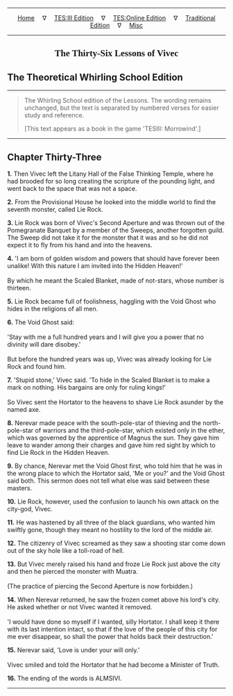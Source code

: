 
---

<!-- Jekyll Page Links -->

<center>
<a href="../../../../../index.html">Home</a>
&emsp;&nabla;&emsp;
<a href="../../../../index-tes3.html">TES:III Edition</a>
&emsp;&nabla;&emsp;
<a href="../../../../index-teso.html">TES:Online Edition</a>
&emsp;&nabla;&emsp;
<a href="../../../../index-traditional.html">Traditional Edition</a>
&emsp;&nabla;&emsp;
<a href="../../../../index-misc.html">Misc</a>
</center>

<!-- Markdown Body Below: -->

---

<center>
<h2><span style="font-family:Georgia">The Thirty-Six Lessons of Vivec</span></h2>
</center>

## The Theoretical Whirling School Edition

---

> The Whirling School edition of the Lessons. The wording remains unchanged, but the text is separated by numbered verses for easier study and reference.
>
> \[This text appears as a book in the game 'TESIII: Morrowind'.\]

---

## Chapter Thirty-Three

__1.__ Then Vivec left the Litany Hall of the False Thinking Temple, where he had brooded for so long creating the scripture of the pounding light, and went back to the space that was not a space.

__2.__ From the Provisional House he looked into the middle world to find the seventh monster, called Lie Rock.

__3.__ Lie Rock was born of Vivec's Second Aperture and was thrown out of the Pomegranate Banquet by a member of the Sweeps, another forgotten guild. The Sweep did not take it for the monster that it was and so he did not expect it to fly from his hand and into the heavens.

__4.__ 'I am born of golden wisdom and powers that should have forever been unalike! With this nature I am invited into the Hidden Heaven!'\
\
By which he meant the Scaled Blanket, made of not-stars, whose number is thirteen.

__5.__ Lie Rock became full of foolishness, haggling with the Void Ghost who hides in the religions of all men.

__6.__ The Void Ghost said:\
\
'Stay with me a full hundred years and I will give you a power that no divinity will dare disobey.'\
\
But before the hundred years was up, Vivec was already looking for Lie Rock and found him.

__7.__ 'Stupid stone,' Vivec said. 'To hide in the Scaled Blanket is to make a mark on nothing. His bargains are only for ruling kings!'\
\
So Vivec sent the Hortator to the heavens to shave Lie Rock asunder by the named axe.

__8.__ Nerevar made peace with the south-pole-star of thieving and the north-pole-star of warriors and the third-pole-star, which existed only in the ether, which was governed by the apprentice of Magnus the sun. They gave him leave to wander among their charges and gave him red sight by which to find Lie Rock in the Hidden Heaven.

__9.__ By chance, Nerevar met the Void Ghost first, who told him that he was in the wrong place to which the Hortator said, 'Me or you?' and the Void Ghost said both. This sermon does not tell what else was said between these masters.

__10.__ Lie Rock, however, used the confusion to launch his own attack on the city-god, Vivec.

__11.__ He was hastened by all three of the black guardians, who wanted him swiftly gone, though they meant no hostility to the lord of the middle air.

__12.__ The citizenry of Vivec screamed as they saw a shooting star come down out of the sky hole like a toll-road of hell.

__13.__ But Vivec merely raised his hand and froze Lie Rock just above the city and then he pierced the monster with Muatra.\
\
(The practice of piercing the Second Aperture is now forbidden.)

__14.__ When Nerevar returned, he saw the frozen comet above his lord's city. He asked whether or not Vivec wanted it removed.\
\
'I would have done so myself if I wanted, silly Hortator. I shall keep it there with its last intention intact, so that if the love of the people of this city for me ever disappear, so shall the power that holds back their destruction.'

__15.__ Nerevar said, 'Love is under your will only.'\
\
Vivec smiled and told the Hortator that he had become a Minister of Truth.

__16.__ The ending of the words is ALMSIVI.

---
